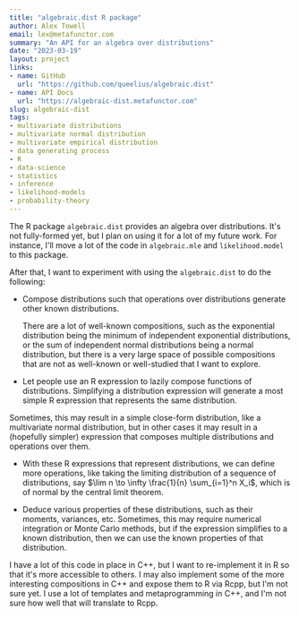 ```yaml
---
title: "algebraic.dist R package"
author: Alex Towell
email: lex@metafunctor.com
summary: "An API for an algebra over distributions"
date: "2023-03-19"
layout: project
links:
- name: GitHub
  url: "https://github.com/queelius/algebraic.dist"
- name: API Docs
  url: "https://algebraic-dist.metafunctor.com"
slug: algebraic-dist
tags:
- multivariate distributions
- multivariate normal distribution
- multivariate empirical distribution
- data generating process
- R
- data-science
- statistics
- inference
- likelihood-models
- probability-theory
---
```



The R package `algebraic.dist` provides an algebra over distributions.
It's not fully-formed yet, but I plan on using it for a lot of my future work.
For instance, I'll move a lot of the code in `algebraic.mle` and 
`likelihood.model` to this package.

After that, I want to experiment with using the `algebraic.dist` to do the
following:

- Compose distributions such that operations over distributions generate
other known distributions.

  There are a lot of well-known compositions, such as
the exponential distribution being the minimum of independent exponential distributions, or the sum of independent normal
distributions being a normal distribution, but there is a very large space of
possible compositions that are not as well-known or well-studied that I want to
explore.

- Let people use an R expression to lazily compose functions of distributions.
Simplifying a distribution expression will generate a most simple R expression
that represents the same distribution.

Sometimes, this may result in a simple close-form distribution, like a 
multivariate normal distribution, but in other cases it may result in a
(hopefully simpler) expression that composes multiple distributions and
operations over them.

- With these R expressions that represent distributions, we can define more
operations, like taking the limiting distribution of a sequence of
distributions, say $\lim n \to \infty \frac{1}{n} \sum_{i=1}^n X_i$, which is
of normal by the central limit theorem.

- Deduce various properties of these distributions, such as their moments,
variances, etc. Sometimes, this may require numerical integration or Monte
Carlo methods, but if the expression simplifies to a known distribution, then
we can use the known properties of that distribution.

I have a lot of this code in place in C++, but I want to
re-implement it in R so that it's more accessible to others. I may also
implement some of the more interesting compositions in C++ and expose them to R
via Rcpp, but I'm not sure yet. I use a lot of templates and metaprogramming in
C++, and I'm not sure how well that will translate to Rcpp.
